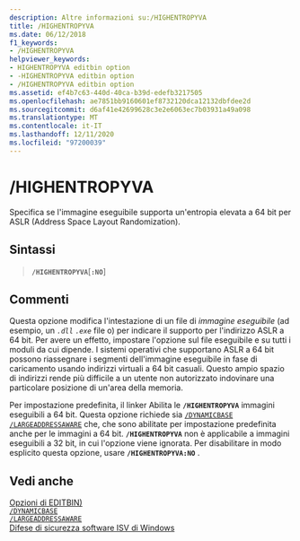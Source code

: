 ```yaml
---
description: Altre informazioni su:/HIGHENTROPYVA
title: /HIGHENTROPYVA
ms.date: 06/12/2018
f1_keywords:
- /HIGHENTROPYVA
helpviewer_keywords:
- HIGHENTROPYVA editbin option
- -HIGHENTROPYVA editbin option
- /HIGHENTROPYVA editbin option
ms.assetid: ef4b7c63-440d-40ca-b39d-edefb3217505
ms.openlocfilehash: ae7851bb9160601ef8732120dca12132dbfdee2d
ms.sourcegitcommit: d6af41e42699628c3e2e6063ec7b03931a49a098
ms.translationtype: MT
ms.contentlocale: it-IT
ms.lasthandoff: 12/11/2020
ms.locfileid: "97200039"
---
```

# <a name="highentropyva"></a>/HIGHENTROPYVA

Specifica se l'immagine eseguibile supporta un'entropia elevata a 64 bit per ASLR (Address Space Layout Randomization).

## <a name="syntax"></a>Sintassi

> **`/HIGHENTROPYVA`**[**`:NO`**]

## <a name="remarks"></a>Commenti

Questa opzione modifica l'intestazione di un file di *immagine eseguibile* (ad esempio, un *`.dll`* *`.exe`* file o) per indicare il supporto per l'indirizzo ASLR a 64 bit. Per avere un effetto, impostare l'opzione sul file eseguibile e su tutti i moduli da cui dipende. I sistemi operativi che supportano ASLR a 64 bit possono riassegnare i segmenti dell'immagine eseguibile in fase di caricamento usando indirizzi virtuali a 64 bit casuali. Questo ampio spazio di indirizzi rende più difficile a un utente non autorizzato indovinare una particolare posizione di un'area della memoria.

Per impostazione predefinita, il linker Abilita le **`/HIGHENTROPYVA`** immagini eseguibili a 64 bit. Questa opzione richiede sia [`/DYNAMICBASE`](dynamicbase.md) [`/LARGEADDRESSAWARE`](largeaddressaware.md) che, che sono abilitate per impostazione predefinita anche per le immagini a 64 bit. **`/HIGHENTROPYVA`** non è applicabile a immagini eseguibili a 32 bit, in cui l'opzione viene ignorata. Per disabilitare in modo esplicito questa opzione, usare **`/HIGHENTROPYVA:NO`** .

## <a name="see-also"></a>Vedi anche

[Opzioni di EDITBIN)](editbin-options.md)\
[`/DYNAMICBASE`](dynamicbase.md)\
[`/LARGEADDRESSAWARE`](largeaddressaware.md)\
[Difese di sicurezza software ISV di Windows](/previous-versions/bb430720(v=msdn.10))
